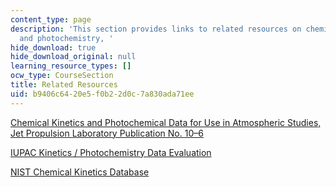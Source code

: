 ```yaml
---
content_type: page
description: 'This section provides links to related resources on chemical kinetics
  and photochemistry, '
hide_download: true
hide_download_original: null
learning_resource_types: []
ocw_type: CourseSection
title: Related Resources
uid: b9406c64-20e5-f0b2-2d0c-7a830ada71ee
---
```


[Chemical Kinetics and Photochemical Data for Use in Atmospheric Studies, Jet Propulsion Laboratory Publication No. 10–6](http://jpldataeval.jpl.nasa.gov/)

[IUPAC Kinetics / Photochemistry Data Evaluation](http://www.iupac-kinetic.ch.cam.ac.uk/)

[NIST Chemical Kinetics Database](http://kinetics.nist.gov/kinetics/index.jsp)